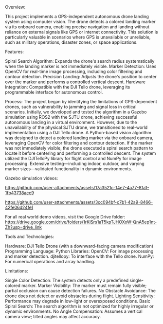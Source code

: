 Overview:

This project implements a GPS-independent autonomous drone landing system using computer vision. The drone detects a colored landing marker via its onboard camera, enabling precise navigation and landing without reliance on external signals like GPS or internet connectivity. This solution is particularly valuable in scenarios where GPS is unavailable or unreliable, such as military operations, disaster zones, or space applications.

Features:

Spiral Search Algorithm: Expands the drone's search radius systematically when the landing marker is not immediately visible.
Marker Detection: Uses OpenCV for real-time image processing, including color filtering and contour detection.
Precision Landing: Adjusts the drone's position to center over the marker and performs a controlled vertical descent.
Hardware Integration: Compatible with the DJI Tello drone, leveraging its programmable interface for autonomous control.

Process: 
The project began by identifying the limitations of GPS-dependent drones, such as vulnerability to jamming and signal loss in critical scenarios. Initially, we developed and tested the algorithm in a Gazebo simulation using ROS2 with the SJTU drone, achieving successful autonomous landing in a virtual environment. However, due to the unavailability of the physical SJTU drone, we transitioned to real-world implementation using a DJI Tello drone. A Python-based vision algorithm was designed to detect a colored landing marker via the onboard camera, leveraging OpenCV for color filtering and contour detection. If the marker was not immediately visible, the drone executed a spiral search pattern to locate it before centering and performing a controlled descent. The system utilized the DJITelloPy library for flight control and NumPy for image processing. Extensive testing—including indoor, outdoor, and varying marker sizes—validated functionality in dynamic environments. 

Gazebo simulation videos:

https://github.com/user-attachments/assets/17a3521c-14e7-4a77-81a1-1fb43738acc9

https://github.com/user-attachments/assets/3cc094bf-c7b1-42a9-8466-42fe06d24fe1



For all real world demo videos, visit the Google Drive folder: https://drive.google.com/drive/folders/1rKlSrs1aT5kpTJHOXoW-QnA5ep1nt-Zh?usp=drive_link

Tools and Technologies:

Hardware: DJI Tello Drone (with a downward-facing camera modification)
Programming Language: Python
Libraries:
OpenCV: For image processing and marker detection.
djitellopy: To interface with the Tello drone.
NumPy: For numerical operations and array handling.

Limitations:

Single Color Detection: The system detects only a predefined single-colored marker.
Marker Visibility: The marker must remain fully visible; partial occlusion can cause detection failures.
No Obstacle Avoidance: The drone does not detect or avoid obstacles during flight.
Lighting Sensitivity: Performance may degrade in low-light or overexposed conditions.
Basic Spiral Search: The search algorithm is not optimized for highly irregular or dynamic environments.
No Angle Compensation: Assumes a vertical camera view; tilted angles may affect accuracy.
